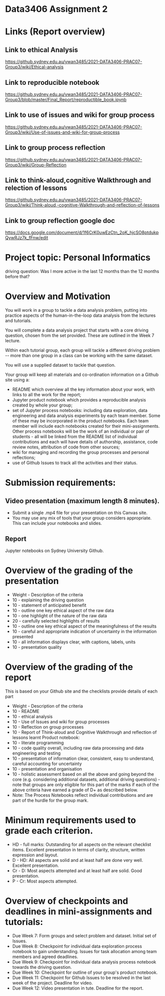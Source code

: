# Data3406 Assignment 2

# Links (Report overview)
## Link to ethical Analysis

https://github.sydney.edu.au/ywan3485/2021-DATA3406-PRAC07-Group3/wiki/Ethical-analysis

## Link to reproducible notebook

https://github.sydney.edu.au/ywan3485/2021-DATA3406-PRAC07-Group3/blob/master/Final_Report/reproductible_book.ipynb

## Link to use of issues and wiki for group process

https://github.sydney.edu.au/ywan3485/2021-DATA3406-PRAC07-Group3/wiki/Use-of-issues-and-wiki-for-group-process

## Link to group process reflection

https://github.sydney.edu.au/ywan3485/2021-DATA3406-PRAC07-Group3/wiki/Group-Reflection

## Link to think-aloud,cognitive Walkthrough and relection of lessons

https://github.sydney.edu.au/ywan3485/2021-DATA3406-PRAC07-Group3/wiki/Think-aloud,-cognitive-Walkthrough-and-reflection-of-lessons

## Link to group reflection google doc

https://docs.google.com/document/d/1f6CrK0uwEzCtn_2oK_hjcSO8ptdukpQywRJz7k_fFnw/edit





















# Project topic: Personal Informatics

driving question: Was I more active in the last 12 months than the 12 months before that?


# Overview and Motivation
You will work in a group to tackle a data analysis problem, putting into practice aspects of the human-in-the-loop data analysis from the lectures and tutorials.

You will complete a data analysis project that starts with a core driving question, chosen from the set provided.  These are outlined in the Week 7 lecture. 

Within each tutorial group, each group will tackle a different driving problem -- more than one group in a class can be working with the same dataset.

You will use a supplied dataset to tackle that question.

Your group will keep all materials and co-ordination information on a Github site using a:

-   README which overview all the key information about your work, with links to all the work for the report;
-   Jupyter product notebook which provides a reproducible analysis created by whole your group;
-   set of Jupyter process notebooks: including data exploration, data engineering and data analysis experiments by each team member.  Some of these may be incorporated in the product notebooks. Each team member will include each notebooks created for their mini-assignments. Other process notebooks will be the work of an individual or pair of students - all will be linked from the README list of individual contributions and each will have details of authorship, assistance, code review notes, attribution of code from other sources;
-   wiki for managing and recording the group processes and personal reflections;
-   use of Github Issues to track all the activities and their status.
 

 

# Submission requirements:


## Video presentation (maximum length 8 minutes).

-  Submit a single .mp4 file for your presentation on this Canvas site.
-  You may use any mix of tools that your group considers appropriate. This can include your notebooks and slides.

## Report

Jupyter notebooks on Sydney University Github. 
 

# Overview of the grading of the presentation

-  Weight - Description of the criteria
-  10 - explaining the driving question
-  10 - statement of anticipated benefit
-  10 - outline one key ethical aspect of the raw data
-  10 - one highlight of the nature of the raw data
-  20 - carefully selected highlights of results
-  10 - outline one key ethical aspect of the meaningfulness of the results
-  10 - careful and appropriate indication of uncertainty in the information presented
-  10 - all information displays clear, with captions, labels, units
-  10 - presentation quality
 

# Overview of the grading of the report
 

This is based on your Github site and the checklists provide details of each part

-  Weight - Description of the criteria
-  10 - README
-  10 - ethical analysis
-  10 - Use of Issues and wiki for group processes
-  10 - Reflection on group processes
-  10 - Report of Think-aloud and Cognitive Walkthrough and reflection of lessons learnt
Product notebook:
-  10 - literate programming
-  10 - code quality overall, including raw data processing and data engineering and testing
-  10 - presentation of information clear, consistent, easy to understand, careful accounting for uncertainty
-  10 - presentation and organisation 
-  10 - holistic assessment based on all the above and going beyond the core (e.g. considering additional datasets, additional driving questions) - note that groups are only eligible for this part of the marks if each of the above criteria have earned a grade of D+ as described below.
-  Note:  The Process Notebooks reflect individual contributions and are part of the hurdle for the group mark.

 

 

# Minimum requirements used to grade each criterion.

-  HD - full marks: Outstanding for all aspects on the relevant checklist items. Excellent presentation in terms of clarity, structure, written expression and layout.
-  D - HD:  All aspects are solid and at least half are done very well. Excellent presentation.
-  Cr - D: Most aspects attempted and at least half are solid. Good presentation.
-  P - Cr: Most aspects attempted. 
 

# Overview of checkpoints and deadlines in mini-assignments and tutorials:


-  Due Week 7: Form groups and select problem and dataset. Initial set of Issues.
-  Due Week 8: Checkpoint for individual data exploration process notebook to gain understanding. Issues for task allocation among team members and agreed deadlines.
-  Due Week 9: Checkpoint for individual data analysis process notebook towards the driving question.
-  Due Week 10: Checkpoint for outline of your group's product notebook.
-  Due Week 11: Checkpoint for Github Issues to be resolved in the last week of the project. Deadline for video.
-  Due Week 12: Video presentation in tute. Deadline for the report.

